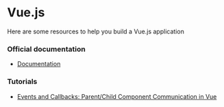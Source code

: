# Vue.js

Here are some resources to help you build a Vue.js application

### Official documentation
* [Documentation](https://vuejs.org/v2/guide/)

### Tutorials
* [Events and Callbacks: Parent/Child Component Communication in Vue](https://markus.oberlehner.net/blog/events-and-callbacks-parent-child-component-communication-in-vue/)
